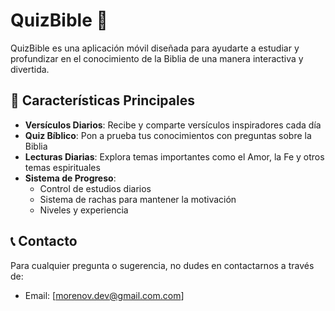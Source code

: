 # QuizBible 📖

QuizBible es una aplicación móvil diseñada para ayudarte a estudiar y profundizar en el conocimiento de la Biblia de una manera interactiva y divertida.

## 🌟 Características Principales

- **Versículos Diarios**: Recibe y comparte versículos inspiradores cada día
- **Quiz Bíblico**: Pon a prueba tus conocimientos con preguntas sobre la Biblia
- **Lecturas Diarias**: Explora temas importantes como el Amor, la Fe y otros temas espirituales
- **Sistema de Progreso**: 
  - Control de estudios diarios
  - Sistema de rachas para mantener la motivación
  - Niveles y experiencia



## 📞 Contacto

Para cualquier pregunta o sugerencia, no dudes en contactarnos a través de:
- Email: [morenov.dev@gmail.com.com]

